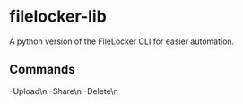 # filelocker-lib
A python version of the FileLocker CLI for easier automation.

## Commands
-Upload\n
-Share\n
-Delete\n
